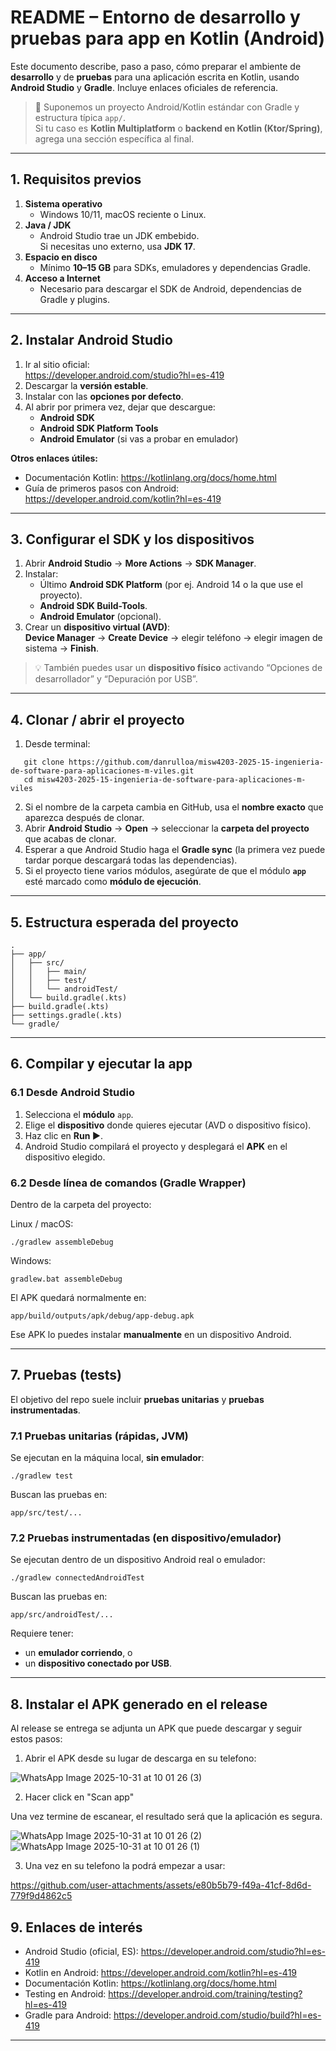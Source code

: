 # README – Entorno de desarrollo y pruebas para app en **Kotlin** (Android)

Este documento describe, paso a paso, cómo preparar el ambiente de **desarrollo** y de **pruebas** para una aplicación escrita en Kotlin, usando **Android Studio** y **Gradle**. Incluye enlaces oficiales de referencia.

> 📝 Suponemos un proyecto Android/Kotlin estándar con Gradle y estructura típica `app/`.  
> Si tu caso es **Kotlin Multiplatform** o **backend en Kotlin (Ktor/Spring)**, agrega una sección específica al final.

---

## 1. Requisitos previos

1. **Sistema operativo**
   - Windows 10/11, macOS reciente o Linux.
2. **Java / JDK**
   - Android Studio trae un JDK embebido.  
     Si necesitas uno externo, usa **JDK 17**.
3. **Espacio en disco**
   - Mínimo **10–15 GB** para SDKs, emuladores y dependencias Gradle.
4. **Acceso a Internet**
   - Necesario para descargar el SDK de Android, dependencias de Gradle y plugins.

---

## 2. Instalar Android Studio

1. Ir al sitio oficial:  
   https://developer.android.com/studio?hl=es-419
2. Descargar la **versión estable**.
3. Instalar con las **opciones por defecto**.
4. Al abrir por primera vez, dejar que descargue:
   - **Android SDK**
   - **Android SDK Platform Tools**
   - **Android Emulator** (si vas a probar en emulador)

**Otros enlaces útiles:**

- Documentación Kotlin: https://kotlinlang.org/docs/home.html  
- Guía de primeros pasos con Android: https://developer.android.com/kotlin?hl=es-419

---

## 3. Configurar el SDK y los dispositivos

1. Abrir **Android Studio** → **More Actions** → **SDK Manager**.
2. Instalar:
   - Último **Android SDK Platform** (por ej. Android 14 o la que use el proyecto).
   - **Android SDK Build-Tools**.
   - **Android Emulator** (opcional).
3. Crear un **dispositivo virtual (AVD)**:  
   **Device Manager** → **Create Device** → elegir teléfono → elegir imagen de sistema → **Finish**.

> 💡 También puedes usar un **dispositivo físico** activando “Opciones de desarrollador” y “Depuración por USB”.

---

## 4. Clonar / abrir el proyecto

1. Desde terminal:
```
   git clone https://github.com/danrulloa/misw4203-2025-15-ingenieria-de-software-para-aplicaciones-m-viles.git
   cd misw4203-2025-15-ingenieria-de-software-para-aplicaciones-m-viles
```
2. Si el nombre de la carpeta cambia en GitHub, usa el **nombre exacto** que aparezca después de clonar.
3. Abrir **Android Studio** → **Open** → seleccionar la **carpeta del proyecto** que acabas de clonar.
4. Esperar a que Android Studio haga el **Gradle sync** (la primera vez puede tardar porque descargará todas las dependencias).
5. Si el proyecto tiene varios módulos, asegúrate de que el módulo **`app`** esté marcado como **módulo de ejecución**.

---

## 5. Estructura esperada del proyecto
```
.
├── app/
│   ├── src/
│   │   ├── main/           
│   │   ├── test/           
│   │   └── androidTest/   
│   └── build.gradle(.kts)
├── build.gradle(.kts)
├── settings.gradle(.kts)
└── gradle/               
```

---

## 6. Compilar y ejecutar la app

### 6.1 Desde Android Studio

1. Selecciona el **módulo** `app`.
2. Elige el **dispositivo** donde quieres ejecutar (AVD o dispositivo físico).
3. Haz clic en **Run ▶**.
4. Android Studio compilará el proyecto y desplegará el **APK** en el dispositivo elegido.

### 6.2 Desde línea de comandos (Gradle Wrapper)

Dentro de la carpeta del proyecto:

Linux / macOS:
```
./gradlew assembleDebug
```

Windows:
```
gradlew.bat assembleDebug
```

El APK quedará normalmente en:

```
app/build/outputs/apk/debug/app-debug.apk
```

Ese APK lo puedes instalar **manualmente** en un dispositivo Android.

---

## 7. Pruebas (tests)

El objetivo del repo suele incluir **pruebas unitarias** y **pruebas instrumentadas**.

### 7.1 Pruebas unitarias (rápidas, JVM)

Se ejecutan en la máquina local, **sin emulador**:

```
./gradlew test
```

Buscan las pruebas en:
```
app/src/test/...
```

### 7.2 Pruebas instrumentadas (en dispositivo/emulador)

Se ejecutan dentro de un dispositivo Android real o emulador:

```
./gradlew connectedAndroidTest
```

Buscan las pruebas en:
```
app/src/androidTest/...
```

Requiere tener:
- un **emulador corriendo**, o
- un **dispositivo conectado por USB**.

---

## 8. Instalar el APK generado en el release

Al release se entrega se adjunta un APK que puede descargar y seguir estos pasos:

1. Abrir el APK desde su lugar de descarga en su telefono:

![WhatsApp Image 2025-10-31 at 10 01 26 (3)](https://github.com/user-attachments/assets/0abd62f0-e998-4cce-b1a1-f1e560e282e7)

2. Hacer click en "Scan app"

Una vez termine de escanear, el resultado será que la aplicación es segura.

![WhatsApp Image 2025-10-31 at 10 01 26 (2)](https://github.com/user-attachments/assets/0d4925d0-0118-4e4c-91a7-50144b787d1d)
![WhatsApp Image 2025-10-31 at 10 01 26 (1)](https://github.com/user-attachments/assets/7f40214d-ff6c-40de-9edf-a79e8982a4fa)

3. Una vez en su telefono la podrá empezar a usar:


https://github.com/user-attachments/assets/e80b5b79-f49a-41cf-8d6d-779f9d4862c5



## 9. Enlaces de interés

- Android Studio (oficial, ES): https://developer.android.com/studio?hl=es-419
- Kotlin en Android: https://developer.android.com/kotlin?hl=es-419
- Documentación Kotlin: https://kotlinlang.org/docs/home.html
- Testing en Android: https://developer.android.com/training/testing?hl=es-419
- Gradle para Android: https://developer.android.com/studio/build?hl=es-419

---





